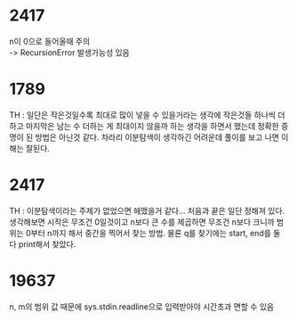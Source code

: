 # 2417
n이 0으로 들어올때 주의  
-> RecursionError 발생가능성 있음
# 1789

TH : 일단은 작은것일수록 최대로 많이 넣을 수 있을거라는 생각에 작은것들 하나씩 더하고 마지막은 남는 수 더하는 게 최대이지 않을까 하는 생각을 하면서 했는데 정확한 증명이 된 방법은 아닌것 같다. 차라리 이분탐색이 생각하긴 어려운데 풀이를 보고 나면 이해는 잘된다.

# 2417

TH : 이분탐색이라는 주제가 없었으면 헤맸을거 같다... 처음과 끝은 일단 정해져 있다. 생각해보면 시작은 무조건 0일것이고 n보다 큰 수를 제곱하면 무조건 n보다 크니까 범위는 0부터 n까지 해서 중간을 찍어서 찾는 방법. 물론 q를 찾기에는 start, end를 둘 다 print해서 찾았다.
# 19637
n, m의 범위 값 때문에 sys.stdin.readline으로 입력받아야 시간초과 면할 수 있음